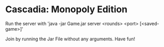 # Cascadia: Monopoly Edition

Run the server with 'java -jar Game.jar server \<rounds> \<port> [\<saved-game>]'

Join by running the Jar File without any arguments. Have fun!
